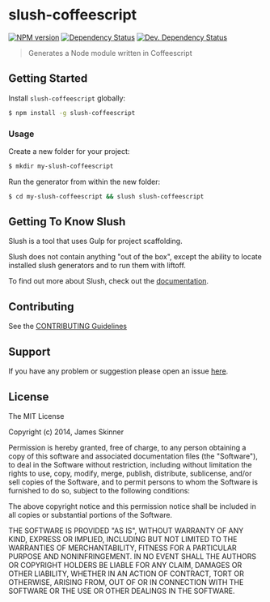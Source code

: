 # slush-coffeescript

[![NPM version][npm-image]][npm-url] [![Dependency Status][daviddm-image]][daviddm-url] [![Dev. Dependency Status][daviddm-dev-image]][daviddm-dev-url]

> Generates a Node module written in Coffeescript


## Getting Started

Install `slush-coffeescript` globally:

```bash
$ npm install -g slush-coffeescript
```


### Usage

Create a new folder for your project:

```bash
$ mkdir my-slush-coffeescript
```

Run the generator from within the new folder:

```bash
$ cd my-slush-coffeescript && slush slush-coffeescript
```


## Getting To Know Slush

Slush is a tool that uses Gulp for project scaffolding.

Slush does not contain anything "out of the box", except the ability to locate installed slush generators and to run them with liftoff.

To find out more about Slush, check out the [documentation](https://github.com/klei/slush).


## Contributing

See the [CONTRIBUTING Guidelines](https://github.com/spiralx/slush-coffeescript/blob/master/CONTRIBUTING.md)


## Support

If you have any problem or suggestion please open an issue [here](https://github.com/spiralx/slush-coffeescript/issues).


## License

The MIT License

Copyright (c) 2014, James Skinner

Permission is hereby granted, free of charge, to any person
obtaining a copy of this software and associated documentation
files (the "Software"), to deal in the Software without
restriction, including without limitation the rights to use,
copy, modify, merge, publish, distribute, sublicense, and/or sell
copies of the Software, and to permit persons to whom the
Software is furnished to do so, subject to the following
conditions:

The above copyright notice and this permission notice shall be
included in all copies or substantial portions of the Software.

THE SOFTWARE IS PROVIDED "AS IS", WITHOUT WARRANTY OF ANY KIND,
EXPRESS OR IMPLIED, INCLUDING BUT NOT LIMITED TO THE WARRANTIES
OF MERCHANTABILITY, FITNESS FOR A PARTICULAR PURPOSE AND
NONINFRINGEMENT. IN NO EVENT SHALL THE AUTHORS OR COPYRIGHT
HOLDERS BE LIABLE FOR ANY CLAIM, DAMAGES OR OTHER LIABILITY,
WHETHER IN AN ACTION OF CONTRACT, TORT OR OTHERWISE, ARISING
FROM, OUT OF OR IN CONNECTION WITH THE SOFTWARE OR THE USE OR
OTHER DEALINGS IN THE SOFTWARE.

[npm-url]: https://npmjs.org/package/slush-coffeescript
[npm-image]: https://badge.fury.io/js/slush-coffeescript.svg
[daviddm-url]: https://david-dm.org/spiralx/slush-coffeescript
[daviddm-image]: https://david-dm.org/spiralx/slush-coffeescript.svg?theme=shields.io
[daviddm-dev-url]: https://david-dm.org/spiralx/slush-coffeescript#info=devDependencies
[daviddm-dev-image]: https://david-dm.org/spiralx/slush-coffeescript/dev-status.svg?theme=shields.io
